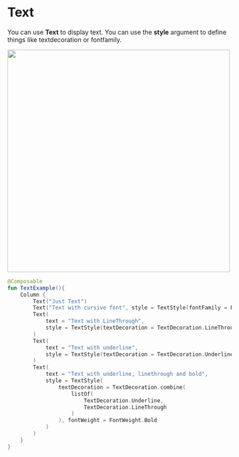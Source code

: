 # Text
You can use **Text** to display text. You can use the **style** argument to define things like textdecoration or fontfamily.

<p align="left">
  <img src ="../../images/TextExample.png" height=500 />
</p>

```kotlin
@Composable
fun TextExample(){
    Column {
        Text("Just Text")
        Text("Text with cursive font", style = TextStyle(fontFamily = FontFamily.Cursive))
        Text(
            text = "Text with LineThrough",
            style = TextStyle(textDecoration = TextDecoration.LineThrough)
        )
        Text(
            text = "Text with underline",
            style = TextStyle(textDecoration = TextDecoration.Underline)
        )
        Text(
            text = "Text with underline, linethrough and bold",
            style = TextStyle(
                textDecoration = TextDecoration.combine(
                    listOf(
                        TextDecoration.Underline,
                        TextDecoration.LineThrough
                    )
                ), fontWeight = FontWeight.Bold
            )
        )
    }
}
```